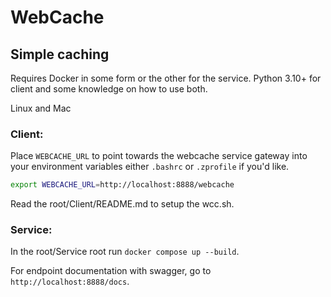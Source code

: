 # WebCache
## Simple caching

Requires Docker in some form or the other for the service. Python 3.10+ for client and some knowledge on how to use both.

Linux and Mac

### Client:

Place `WEBCACHE_URL` to point towards the webcache service gateway into your environment variables either `.bashrc` or `.zprofile` if you'd like.

```bash
export WEBCACHE_URL=http://localhost:8888/webcache
```

Read the root/Client/README.md to setup the wcc.sh.

### Service:

In the root/Service root run `docker compose up --build`.

For endpoint documentation with swagger, go to `http://localhost:8888/docs`. 

